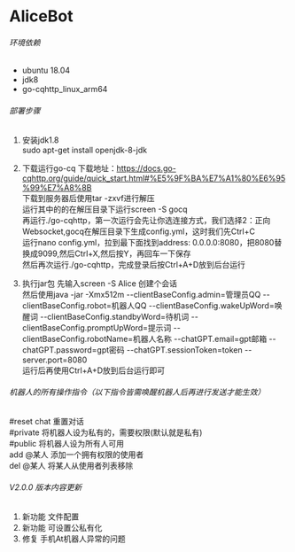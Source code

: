 AliceBot
===========================

###### 环境依赖
* ubuntu 18.04
* jdk8
* go-cqhttp_linux_arm64

###### 部署步骤
1. 安装jdk1.8<br>
     sudo apt-get install openjdk-8-jdk
     
2. 下载运行go-cq
      下载地址：https://docs.go-cqhttp.org/guide/quick_start.html#%E5%9F%BA%E7%A1%80%E6%95%99%E7%A8%8B<br>
      下载到服务器后使用tar -zxvf进行解压<br>
      运行其中的的在解压目录下运行screen -S gocq<br>
      再运行./go-cqhttp，第一次运行会先让你选连接方式，我们选择2：正向Websocket,gocq在解压目录下生成config.yml，这时我们先Ctrl+C<br>
      运行nano config.yml，拉到最下面找到address: 0.0.0.0:8080，把8080替换成9099,然后Ctrl+X,然后按Y，再回车一下保存<br>
      然后再次运行./go-cqhttp，完成登录后按Ctrl+A+D放到后台运行<br>
2. 执行jar包
     先输入screen -S Alice 创建个会话<br>
     然后使用java -jar -Xmx512m --clientBaseConfig.admin=管理员QQ --clientBaseConfig.robot=机器人QQ --clientBaseConfig.wakeUpWord=唤醒词 --clientBaseConfig.standbyWord=待机词 --clientBaseConfig.promptUpWord=提示词 --clientBaseConfig.robotName=机器人名称 --chatGPT.email=gpt邮箱 --chatGPT.password=gpt密码 --chatGPT.sessionToken=token --server.port=8080<br>
     运行后再使用Ctrl+A+D放到后台运行即可

###### 机器人的所有操作指令（以下指令皆需唤醒机器人后再进行发送才能生效）<br>
#reset chat 重置对话<br>
#private 将机器人设为私有的，需要权限(默认就是私有)<br>
#public 将机器人设为所有人可用<br>
add @某人 添加一个拥有权限的使用者<br>
del @某人 将某人从使用者列表移除<br>

###### V2.0.0 版本内容更新
1. 新功能     文件配置
2. 新功能     可设置公私有化
3. 修复       手机At机器人异常的问题
